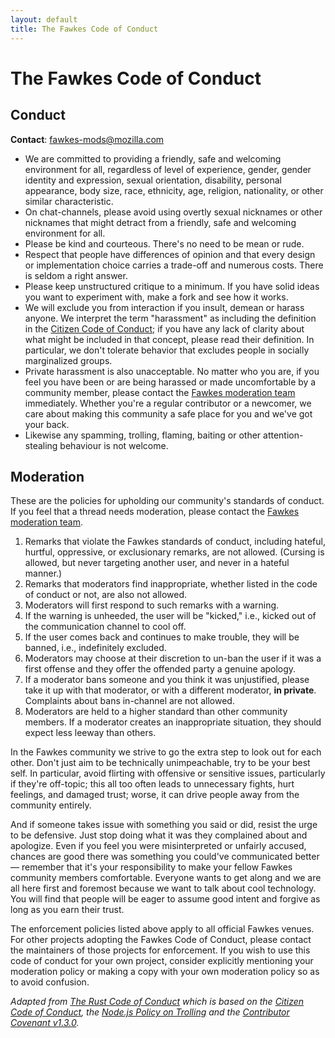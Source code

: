 ```yaml
---
layout: default
title: The Fawkes Code of Conduct
---
```


# The Fawkes Code of Conduct

## Conduct

**Contact**: [fawkes-mods@mozilla.com](mailto:fawkes-mods@mozilla.com)

* We are committed to providing a friendly, safe and welcoming environment for
  all, regardless of level of experience, gender, gender identity and
  expression, sexual orientation, disability, personal appearance, body size,
  race, ethnicity, age, religion, nationality, or other similar characteristic.
* On chat-channels, please avoid using overtly sexual nicknames or other
  nicknames that might detract from a friendly, safe and welcoming environment
  for all.
* Please be kind and courteous. There's no need to be mean or rude.
* Respect that people have differences of opinion and that every design or
  implementation choice carries a trade-off and numerous costs. There is seldom
  a right answer.
* Please keep unstructured critique to a minimum. If you have solid ideas you
  want to experiment with, make a fork and see how it works.
* We will exclude you from interaction if you insult, demean or harass anyone.
  We interpret the term "harassment" as including the definition in the
  [Citizen Code of Conduct](http://citizencodeofconduct.org); if you have any
  lack of clarity about what might be included in that concept, please read
  their definition. In particular, we don't tolerate behavior that excludes
  people in socially marginalized groups.
* Private harassment is also unacceptable. No matter who you are, if you feel
  you have been or are being harassed or made uncomfortable by a community
  member, please contact the
  [Fawkes moderation team](mailto:fawkes-mods@mozilla.com) immediately. Whether
  you're a regular contributor or a newcomer, we care about making this
  community a safe place for you and we've got your back.
* Likewise any spamming, trolling, flaming, baiting or other attention-stealing
  behaviour is not welcome.


## Moderation

These are the policies for upholding our community's standards of conduct. If
you feel that a thread needs moderation, please contact the
[Fawkes moderation team](mailto:fawkes-mods@mozilla.com).

1. Remarks that violate the Fawkes standards of conduct, including hateful,
   hurtful, oppressive, or exclusionary remarks, are not allowed. (Cursing is
   allowed, but never targeting another user, and never in a hateful manner.)
2. Remarks that moderators find inappropriate, whether listed in the code of
   conduct or not, are also not allowed.
3. Moderators will first respond to such remarks with a warning.
4. If the warning is unheeded, the user will be "kicked," i.e., kicked out of
   the communication channel to cool off.
5. If the user comes back and continues to make trouble, they will be banned,
   i.e., indefinitely excluded.
6. Moderators may choose at their discretion to un-ban the user if it was a
   first offense and they offer the offended party a genuine apology.
7. If a moderator bans someone and you think it was unjustified, please take it
   up with that moderator, or with a different moderator, **in private**.
   Complaints about bans in-channel are not allowed.
8. Moderators are held to a higher standard than other community members. If a
   moderator creates an inappropriate situation, they should expect less leeway
   than others.

In the Fawkes community we strive to go the extra step to look out for each
other. Don't just aim to be technically unimpeachable, try to be your best self.
In particular, avoid flirting with offensive or sensitive issues, particularly
if they're off-topic; this all too often leads to unnecessary fights, hurt
feelings, and damaged trust; worse, it can drive people away from the community
entirely.

And if someone takes issue with something you said or did, resist the urge to
be defensive. Just stop doing what it was they complained about and apologize.
Even if you feel you were misinterpreted or unfairly accused, chances are good
there was something you could've communicated better — remember that it's your
responsibility to make your fellow Fawkes community members comfortable.
Everyone wants to get along and we are all here first and foremost because we
want to talk about cool technology. You will find that people will be eager to
assume good intent and forgive as long as you earn their trust.

The enforcement policies listed above apply to all official Fawkes venues. For
other projects adopting the Fawkes Code of Conduct, please contact the
maintainers of those projects for enforcement. If you wish to use this code of
conduct for your own project, consider explicitly mentioning your moderation
policy or making a copy with your own moderation policy so as to avoid confusion.

*Adapted from [The Rust Code of Conduct](https://www.rust-lang.org/conduct.html)
which is based on the [Citizen Code of Conduct](http://citizencodeofconduct.org),
the [Node.js Policy on Trolling](http://blog.izs.me/post/30036893703/policy-on-trolling)
and the [Contributor Covenant v1.3.0](http://contributor-covenant.org/version/1/3/0/).*
